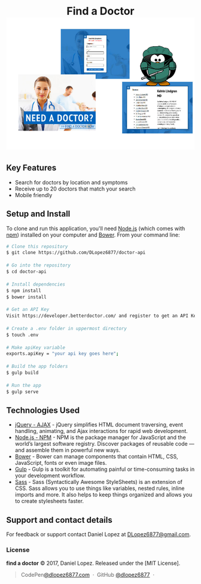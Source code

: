 <h1 align="center">
  <br>
  Find a Doctor
  <br>
  <img src="https://github.com/DLopez6877/doctor-api/blob/master/images/demo.jpg?raw=true alt="Markdownify" width="700">
  <br>
</h1>

## Key Features
* Search for doctors by location and symptoms
* Receive up to 20 doctors that match your search
* Mobile friendly

## Setup and Install

To clone and run this application, you'll need [Node.js](https://nodejs.org/en/download/) (which comes with [npm](http://npmjs.com)) installed on your computer and [Bower](https://bower.io/). From your command line:

```bash
# Clone this repository
$ git clone https://github.com/DLopez6877/doctor-api

# Go into the repository
$ cd doctor-api

# Install dependencies
$ npm install
$ bower install

# Get an API Key
Visit https://developer.betterdoctor.com/ and register to get an API Key

# Create a .env folder in uppermost directory
$ touch .env

# Make apiKey variable
exports.apiKey = "your api key goes here";

# Build the app folders
$ gulp build

# Run the app
$ gulp serve
```

## Technologies Used
- [jQuery - AJAX](http://www.w3schools.com/jquery/jquery_ref_ajax.asp) - jQuery simplifies HTML document traversing, event handling, animating, and Ajax interactions for rapid web development.
- [Node.js - NPM](https://www.w3schools.com/nodejs/nodejs_npm.asp) - NPM is the package manager for JavaScript and the world’s largest software registry. Discover packages of reusable code — and assemble them in powerful new ways.
- [Bower](https://bower.io/) - Bower can manage components that contain HTML, CSS, JavaScript, fonts or even image files.
- [Gulp](http://gulpjs.com/) - Gulp is a toolkit for automating painful or time-consuming tasks in your development workflow.
- [Sass](http://sass-lang.com/) - Sass (Syntactically Awesome StyleSheets) is an extension of CSS. Sass allows you to use things like variables, nested rules, inline imports and more. It also helps to keep things organized and allows you to create stylesheets faster.

## Support and contact details
For feedback or support contact Daniel Lopez at DLopez6877@gmail.com.

### License

**find a doctor** © 2017, Daniel Lopez. Released under the [MIT License].
> CodePen[@dlopez6877.com](https://codepen.io/DLopez6877/) &nbsp;&middot;&nbsp;
> GitHub [@dlopez6877](https://github.com/dlopez6877) &nbsp;&middot;&nbsp;
